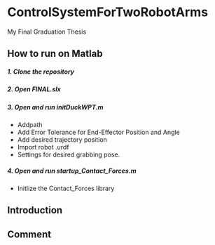 # ControlSystemForTwoRobotArms
My Final Graduation Thesis

## How to run on Matlab
##### 1. Clone the repository
##### 2. Open FINAL.slx
##### 3. Open and run initDuckWPT.m
- Addpath
- Add Error Tolerance for End-Effector Position and Angle
- Add desired trajectory position
- Import robot .urdf
- Settings for desired grabbing pose.
##### 4. Open and run startup_Contact_Forces.m
- Initlize the Contact_Forces library


## Introduction


## Comment
